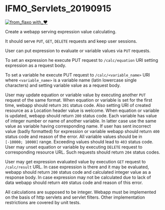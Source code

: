 # IFMO_Servlets_20190915
[![from_flaxo with_♥](https://img.shields.io/badge/from_flaxo-with_♥-blue.svg)](https://github.com/tcibinan/flaxo)

Create a webapp serving expression value calculating.

It should serve `PUT`, `GET`, `DELETE` requests and keep user sessions.

User can put expression to evaluate or variable values via `PUT` requests.

To set an expression he execute PUT request to `/calc/equation` URI setting expression as a request body.

To set a variable he execute PUT request to `/calc/<variable_name>` URI where `<variable_name>` is a variable name (latin lowercase single characters) and setting variable value as a request body.
 
User may update equation or variable value by executing another `PUT` request of the same format.
When equation or variable is set for the first time, webapp should return `201` status code. Also setting URI of created resource as a Location header value is welcome.
When equation or variable is updated, webapp should return `200` status code.
Each variable has value of integer number or name of another variable.
In latter case use the same value as variable having corresponding name.
If user has sent incorrect value (badly formatted) for expression or variable webapp should return `400` status code and reason of the error.
All variable values should be in `[-10000; 10000]` range. Exceeding values should lead to `403` status code.
User may unset equation or variable by executing `DELETE` request to corresponding resource URL.
Such requests should return `204` status codes.

User may get expression evaluated value by execution `GET` request to `/calc/result` URL.
In case expression is there and it may be evaluated, webapp should return `200` status code and calculated integer value as a response body.
In case expression may not be calculated due to lack of data webapp should return `409` status code and reason of this error.  

All calculations are supposed to be integer.
Webapp must be implemented on the basis of http servlets and servlet filters.
Other implementation restrictions are covered by unit tests. 